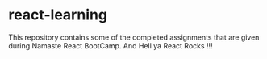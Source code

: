# react-learning

This repository contains some of the completed assignments that are given during Namaste React BootCamp.
And Hell ya React Rocks !!!
